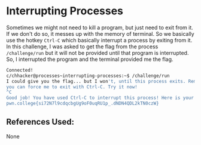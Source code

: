 # Interrupting Processes
Sometimes we might not need to kill a program, but just need to exit from it. If we don't do so, it messes up with the memory of terminal. So we basically use the hotkey `Ctrl-C` which basically interrupt a process by exiting from it.
	In this challenge, I was asked to get the flag from the process `/challenge/run` but it will not be provided until that program is interrupted. So, I interrupted the program and the terminal provided me the flag.

```bash
Connected!
c/chhacker@processes~interrupting-processes:~$ /challenge/run
I could give you the flag... but I won't, until this process exits. Remember,
you can force me to exit with Ctrl-C. Try it now!
^C
Good job! You have used Ctrl-C to interrupt this process! Here is your flag:
pwn.college{si72N7l9cdqcbgUg9oF0uqRU1p_.dNDN4QDL2kTN0czW}
```
## References Used:
None
